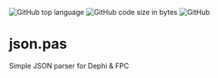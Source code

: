 ![GitHub top language](https://img.shields.io/github/languages/top/crossrw/json.pas.svg)
![GitHub code size in bytes](https://img.shields.io/github/languages/code-size/crossrw/json.pas.svg)
![GitHub](https://img.shields.io/github/license/crossrw/json.pas.svg)

# json.pas

Simple JSON parser for Dephi &amp; FPC
